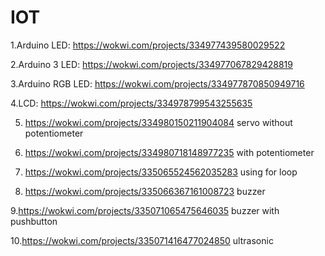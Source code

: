 # IOT

1.Arduino LED: https://wokwi.com/projects/334977439580029522 <br>

2.Arduino 3 LED: https://wokwi.com/projects/334977067829428819<br>

3.Arduino RGB LED: https://wokwi.com/projects/334977870850949716<br>

4.LCD: https://wokwi.com/projects/334978799543255635<br>

5. https://wokwi.com/projects/334980150211904084 servo without potentiometer<br>

6. https://wokwi.com/projects/334980718148977235 with potentiometer<br>

7. https://wokwi.com/projects/335065524562035283 using for loop<br>

8. https://wokwi.com/projects/335066367161008723 buzzer<br>

9.https://wokwi.com/projects/335071065475646035 buzzer with pushbutton<br>

10.https://wokwi.com/projects/335071416477024850 ultrasonic<br>
